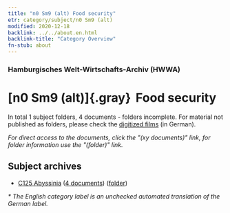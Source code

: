 ```yaml
---
title: "n0 Sm9 (alt) Food security"
etr: category/subject/n0 Sm9 (alt)
modified: 2020-12-18
backlink: ../../about.en.html
backlink-title: "Category Overview"
fn-stub: about
---
```


### Hamburgisches Welt-Wirtschafts-Archiv (HWWA)
# [n0 Sm9 (alt)]{.gray}&#8201; Food security&#160; 





In total 1 subject folders, 4 documents - folders incomplete.
For material not published as folders, please check the [digitized films](/film/h1_sh) (in German).

_For direct access to the documents, click the "(xy documents)" link, for folder information use the "(folder)" link._

## Subject archives


- [C125 Abyssinia](../../../geo/about.en.html#C125) (<a href="https://dfg-viewer.de/show/?tx_dlf[id]=https://pm20.zbw.eu/mets/sh/1414xx/141482/1457xx/145793/public.mets.en.xml" target="_blank">4 documents</a>) ([folder](http://purl.org/pressemappe20/folder/sh/141482,145793))


_* The English category label is an unchecked automated translation of the German label._

